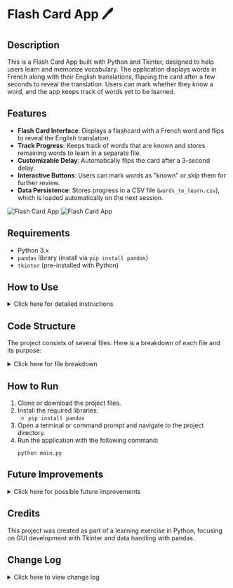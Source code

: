 # Flash Card App 🖊️

## Description

This is a Flash Card App built with Python and Tkinter, designed to help users learn and memorize vocabulary. The application displays words in French along with their English translations, flipping the card after a few seconds to reveal the translation. Users can mark whether they know a word, and the app keeps track of words yet to be learned.

## Features

- **Flash Card Interface**: Displays a flashcard with a French word and flips to reveal the English translation.
- **Track Progress**: Keeps track of words that are known and stores remaining words to learn in a separate file.
- **Customizable Delay**: Automatically flips the card after a 3-second delay.
- **Interactive Buttons**: Users can mark words as "known" or skip them for further review.
- **Data Persistence**: Stores progress in a CSV file (`words_to_learn.csv`), which is loaded automatically on the next session.

![Flash Card App](images/sample_flash_card_app.png) ![Flash Card App](images/sample_flash_card_app_translated.png)

## Requirements

- Python 3.x
- `pandas` library (install via `pip install pandas`)
- `tkinter` (pre-installed with Python)

## How to Use

<details>
<summary>Click here for detailed instructions</summary>

1. **Start the Application**:
   - Run the `main.py` script using Python. This will open the Flash Card App GUI.

2. **View Cards**:
   - The app displays a French word on the front of the card.
   - Wait for 3 seconds to see the English translation or flip the card manually.

3. **Mark Known Words**:
   - Click the “Right” button if you know the word. This will remove it from the list of words to learn.
   - Click the “Wrong” button to skip the word and keep it in the list for future review.

4. **Save Progress**:
   - Known words are saved in `words_to_learn.csv`. If the file doesn’t exist, the app creates it automatically.

5. **Resume Learning**:
   - On restarting the app, it automatically loads the `words_to_learn.csv` file to continue progress.

</details>

## Code Structure

The project consists of several files. Here is a breakdown of each file and its purpose:

<details>
<summary>Click here for file breakdown</summary>

### `main.py`
- **Purpose**: Contains the core logic for the Flash Card App, including GUI setup, word selection, and user interactions.
- **Key Functions**:
  - `__init__`: Initializes the app, sets up the GUI, and loads the vocabulary data.
  - `get_words`: Displays a random French word on the card.
  - `flip_card`: Flips the card to reveal the English translation.
  - `is_known`: Removes a known word from the learning list and updates the CSV file.

### `constants.py`
- **Purpose**: Stores constant values like file paths, colors, and font used in the app.

### `images/`
- **Purpose**: Contains image assets for the app:
  - `card_front.png`: Front side of the flash card.
  - `card_back.png`: Back side of the flash card.
  - `right.png`: Image for the “Right” button.
  - `wrong.png`: Image for the “Wrong” button.

### `data/french_words.csv`
- **Purpose**: The original dataset containing French and English words.

### `data/words_to_learn.csv`
- **Purpose**: Tracks words yet to be learned. This file is created or updated during the app’s runtime.

</details>

## How to Run

1. Clone or download the project files.
2. Install the required libraries:
   - `pip install pandas`
3. Open a terminal or command prompt and navigate to the project directory.
4. Run the application with the following command:
    ```
   python main.py
   ```

## Future Improvements

<details>
<summary>Click here for possible future improvements</summary>

- **Improvement 1**: Add support for multiple languages.
- **Improvement 2**: Allow users to adjust the flip delay dynamically from the GUI.
- **Improvement 3**: Include a progress tracker showing the percentage of known words.
- **Improvement 4**: Provide an option to reset progress and start fresh.

</details>

## Credits

This project was created as part of a learning exercise in Python, focusing on GUI development with Tkinter and data handling with pandas.

## Change Log

<details>
<summary>Click here to view change log</summary>

### Version 1.0.0
- **Initial Release**:
  - Basic flash card functionality for learning French to English translations.
  - Progress tracking with `words_to_learn.csv`.
  - Interactive buttons for marking words as known or skipping them.

### Bug Fixes
- Fixed issues with card flipping and random word selection.

### Known Issues
- No known issues at this time.

</details>

